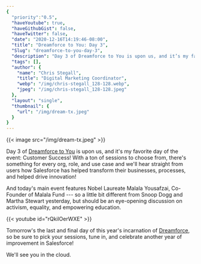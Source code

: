 ```yaml
---
{
  "priority":"0.5",
  "haveYoutube": true,
  "haveGithubGist": false,
  "haveTwitter": false,
  "date": "2020-12-16T14:19:46-08:00",
  "title": "Dreamforce to You: Day 3",
  "Slug": "dreamforce-to-you-day-3",
  "description": "Day 3 of Dreamforce to You is upon us, and it’s my favorite day of the event: Customer Success! With a ton of sessions to choose from…",
  "tags": [],
  "author": {
    "name": "Chris Stegall",
    "title": "Digital Marketing Coordinator",
    "webp": "/img/chris-stegall_128-128.webp",
    "jpeg": "/img/chris-stegall_128-128.jpeg"
  },
  "layout": "single",
  "thumbnail": {
    "url": "/img/dream-tx.jpeg"
  }
}
---
```



{{< image src="/img/dream-tx.jpeg" >}}

Day 3 of [Dreamforce to You](https://www.salesforce.com/dreamforce/) is upon us, and it's my favorite day of the event: Customer Success! With a ton of sessions to choose from, there's something for every org, role, and use case and we'll hear straight from users how Salesforce has helped transform their businesses, processes, and helped drive innovation!

And today's main event features Nobel Laureate Malala Yousafzai, Co-Founder of Malala Fund --- so a little bit different from Snoop Dogg and Martha Stewart yesterday, but should be an eye-opening discussion on activism, equality, and empowering education.

{{< youtube id="rQkilOerWXE" >}}

Tomorrow's the last and final day of this year's incarnation of [Dreamforce](https://www.salesforce.com/dreamforce/), so be sure to pick your sessions, tune in, and celebrate another year of improvement in Salesforce!

We'll see you in the cloud.
